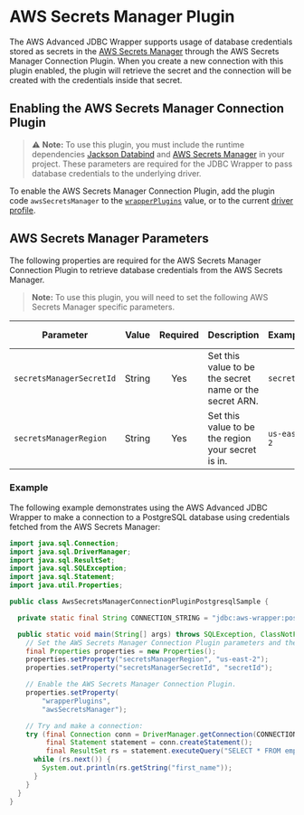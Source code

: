# AWS Secrets Manager Plugin

The AWS Advanced JDBC Wrapper supports usage of database credentials stored as secrets in the [AWS Secrets Manager](https://aws.amazon.com/secrets-manager/) through the AWS Secrets Manager Connection Plugin. When you create a new connection with this plugin enabled, the plugin will retrieve the secret and the connection will be created with the credentials inside that secret.

## Enabling the AWS Secrets Manager Connection Plugin
> :warning: **Note:** To use this plugin, you must include the runtime dependencies [Jackson Databind](https://mvnrepository.com/artifact/com.fasterxml.jackson.core/jackson-databind) and [AWS Secrets Manager](https://mvnrepository.com/artifact/software.amazon.awssdk/secretsmanager) in your project. These parameters are required for the JDBC Wrapper to pass database credentials to the underlying driver.

To enable the AWS Secrets Manager Connection Plugin, add the plugin code `awsSecretsManager` to the [`wrapperPlugins`](../UsingTheJdbcWrapper.md#connection-plugin-manager-parameters) value, or to the current [driver profile](../UsingTheJdbcWrapper.md#connection-plugin-manager-parameters).

## AWS Secrets Manager Parameters
The following properties are required for the AWS Secrets Manager Connection Plugin to retrieve database credentials from the AWS Secrets Manager. 

> **Note:** To use this plugin, you will need to set the following AWS Secrets Manager specific parameters.

| Parameter                | Value  | Required | Description                                             | Example     | Default Value |
|--------------------------|:------:|:--------:|:--------------------------------------------------------|:------------|---------------|
| `secretsManagerSecretId` | String |   Yes    | Set this value to be the secret name or the secret ARN. | `secretId`  | `null`        |
| `secretsManagerRegion`   | String |   Yes    | Set this value to be the region your secret is in.      | `us-east-2` | `us-east-1`   |

### Example
The following example demonstrates using the AWS Advanced JDBC Wrapper to make a connection to a PostgreSQL database using credentials fetched from the AWS Secrets Manager:

```java
import java.sql.Connection;
import java.sql.DriverManager;
import java.sql.ResultSet;
import java.sql.SQLException;
import java.sql.Statement;
import java.util.Properties;

public class AwsSecretsManagerConnectionPluginPostgresqlSample {

  private static final String CONNECTION_STRING = "jdbc:aws-wrapper:postgresql://db-identifier.cluster-XYZ.us-east-2.rds.amazonaws.com:5432/employees";

  public static void main(String[] args) throws SQLException, ClassNotFoundException {
    // Set the AWS Secrets Manager Connection Plugin parameters and the JDBC Wrapper parameters.
    final Properties properties = new Properties();
    properties.setProperty("secretsManagerRegion", "us-east-2");
    properties.setProperty("secretsManagerSecretId", "secretId");

    // Enable the AWS Secrets Manager Connection Plugin.
    properties.setProperty(
        "wrapperPlugins",
        "awsSecretsManager");

    // Try and make a connection:
    try (final Connection conn = DriverManager.getConnection(CONNECTION_STRING, properties);
         final Statement statement = conn.createStatement();
         final ResultSet rs = statement.executeQuery("SELECT * FROM employees")) {
      while (rs.next()) {
        System.out.println(rs.getString("first_name"));
      }
    }
  }
}
```
